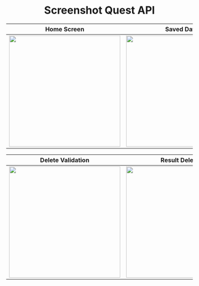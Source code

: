 # <div align="center">Screenshot Quest API</div>

| **Home Screen** | **Saved Data** | **Result Saved** |
| --- | --- | --- |
| <img src="https://github.com/user-attachments/assets/13e6f1ff-e20c-40f8-93c1-c5bafa615e65" width="300"> | <img src="https://github.com/user-attachments/assets/1a559307-ff5c-43e5-ae1e-068afcb675f2" width="300"> | <img src="https://github.com/user-attachments/assets/8d1ecb26-1eb6-4768-8f56-20e2a28ccfc0" width="300"> |

| **Delete Validation** | **Result Deleted** |
| --- | --- |
| <img src="https://github.com/user-attachments/assets/5fd6d4d4-2c72-4dcb-98ae-541efe4c3d76" width="300"> | <img src="https://github.com/user-attachments/assets/1e88c367-8c44-4558-a072-6e97da04f917" width="300"> |
